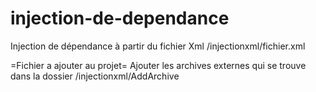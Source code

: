# injection-de-dependance

Injection de dépendance à partir du fichier Xml /injectionxml/fichier.xml
 
=Fichier a ajouter au projet=
Ajouter les archives externes qui se trouve dans la dossier /injectionxml/AddArchive

